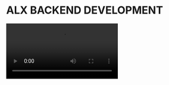 # ALX BACKEND DEVELOPMENT
![watch](https://user-images.githubusercontent.com/bf9dc315d4603349bbaf7b54d9bd67aad517b64935ec9558e2814e12d2677df2_1.mp4)
